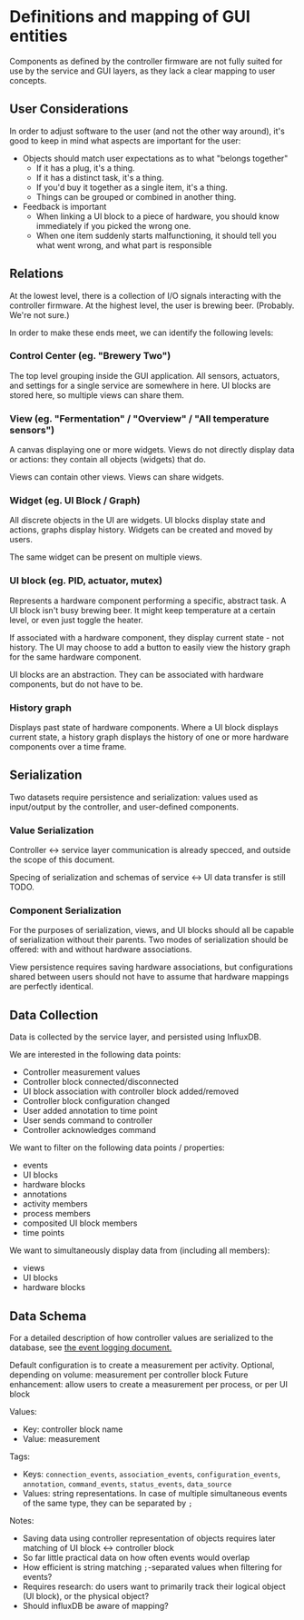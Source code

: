 # Definitions and mapping of GUI entities

Components as defined by the controller firmware are not fully suited for use by the service and GUI layers, as they lack a clear mapping to user concepts.

## User Considerations

In order to adjust software to the user (and not the other way around), it's good to keep in mind what aspects are important for the user:

* Objects should match user expectations as to what "belongs together"
    * If it has a plug, it's a thing.
    * If it has a distinct task, it's a thing.
    * If you'd buy it together as a single item, it's a thing.
    * Things can be grouped or combined in another thing.
* Feedback is important
    * When linking a UI block to a piece of hardware, you should know immediately if you picked the wrong one.
    * When one item suddenly starts malfunctioning, it should tell you what went wrong, and what part is responsible

## Relations

At the lowest level, there is a collection of I/O signals interacting with the controller firmware. At the highest level, the user is brewing beer. (Probably. We're not sure.)

In order to make these ends meet, we can identify the following levels:

### Control Center (eg. "Brewery Two")

The top level grouping inside the GUI application. All sensors, actuators, and settings for a single service are somewhere in here. UI blocks are stored here, so multiple views can share them.

### View (eg. "Fermentation" / "Overview" / "All temperature sensors")

A canvas displaying one or more widgets. Views do not directly display data or actions: they contain all objects (widgets) that do.

Views can contain other views. Views can share widgets.

### Widget (eg. UI Block / Graph)

All discrete objects in the UI are widgets. UI blocks display state and actions, graphs display history. Widgets can be created and moved by users.

The same widget can be present on multiple views.

### UI block (eg. PID, actuator, mutex)
<PlantUml src="uml/block_diagram.puml" title="Block Diagram"/>

Represents a hardware component performing a specific, abstract task. A UI block isn't busy brewing beer. It might keep temperature at a certain level, or even just toggle the heater.

If associated with a hardware component, they display current state - not history. The UI may choose to add a button to easily view the history graph for the same hardware component.

UI blocks are an abstraction. They can be associated with hardware components, but do not have to be.

### History graph

Displays past state of hardware components. Where a UI block displays current state, a history graph displays the history of one or more hardware components over a time frame.

## Serialization

Two datasets require persistence and serialization: values used as input/output by the controller, and user-defined components.

### Value Serialization

Controller <-> service layer communication is already specced, and outside the scope of this document.

Specing of serialization and schemas of service <-> UI data transfer is still TODO.

### Component Serialization

For the purposes of serialization, views, and UI blocks should all be capable of serialization without their parents. 
Two modes of serialization should be offered: with and without hardware associations.

View persistence requires saving hardware associations, but configurations shared between users should not have to assume that hardware mappings are perfectly identical.

## Data Collection

Data is collected by the service layer, and persisted using InfluxDB.

We are interested in the following data points:
* Controller measurement values
* Controller block connected/disconnected
* UI block association with controller block added/removed
* Controller block configuration changed
* User added annotation to time point
* User sends command to controller
* Controller acknowledges command

We want to filter on the following data points / properties:
* events
* UI blocks
* hardware blocks
* annotations
* activity members
* process members
* composited UI block members
* time points

We want to simultaneously display data from (including all members):
* views
* UI blocks
* hardware blocks

## Data Schema

For a detailed description of how controller values are serialized to the database, see [the event logging document.](../reference/event_logging.md)

Default configuration is to create a measurement per activity.
Optional, depending on volume: measurement per controller block
Future enhancement: allow users to create a measurement per process, or per UI block

Values:
* Key: controller block name
* Value: measurement

Tags:
* Keys: `connection_events`, `association_events`, `configuration_events`, `annotation`, `command_events`, `status_events`, `data_source`
* Values: string representations. In case of multiple simultaneous events of the same type, they can be separated by `;`

Notes:
* Saving data using controller representation of objects requires later matching of UI block <-> controller block
* So far little practical data on how often events would overlap
* How efficient is string matching `;`-separated values when filtering for events?
* Requires research: do users want to primarily track their logical object (UI block), or the physical object?
* Should influxDB be aware of mapping?
